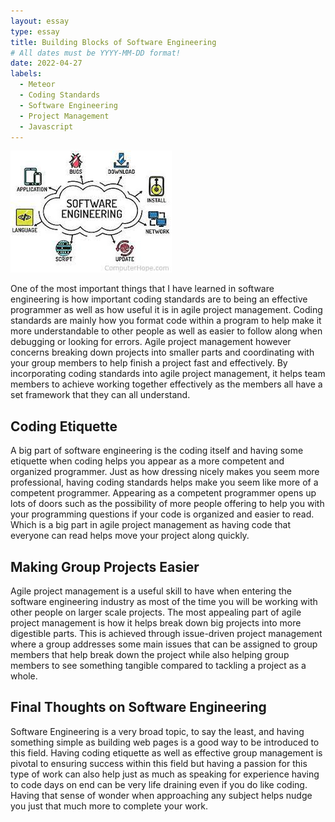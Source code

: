```yaml
---
layout: essay
type: essay
title: Building Blocks of Software Engineering
# All dates must be YYYY-MM-DD format!
date: 2022-04-27
labels:
  - Meteor
  - Coding Standards
  - Software Engineering
  - Project Management
  - Javascript
---
```


<img class="ui tiny right spaced image" src="../images/project.jpeg">

One of the most important things that I have learned in software engineering is how important coding standards are to being an effective programmer as well as how useful it is in agile project management. Coding standards are mainly how you format code within a program to help make it more understandable to other people as well as easier to follow along when debugging or looking for errors. Agile project management however concerns breaking down projects into smaller parts and coordinating with your group members to help finish a project fast and effectively. By incorporating coding standards into agile project management, it helps team members to achieve working together effectively as the members all have a set framework that they can all understand.

## Coding Etiquette

A big part of software engineering is the coding itself and having some etiquette when coding helps you appear as a more competent and organized programmer. Just as how dressing nicely makes you seem more professional, having coding standards helps make you seem like more of a competent programmer. Appearing as a competent programmer opens up lots of doors such as the possibility of more people offering to help you with your programming questions if your code is organized and easier to read. Which is a big part in agile project management as having code that everyone can read helps move your project along quickly.

## Making Group Projects Easier

Agile project management is a useful skill to have when entering the software engineering industry as most of the time you will be working with other people on larger scale projects. The most appealing part of agile project management is how it helps break down big projects into more digestible parts. This is achieved through issue-driven project management where a group addresses some main issues that can be assigned to group members that help break down the project while also helping group members to see something tangible compared to tackling a project as a whole. 

## Final Thoughts on Software Engineering

Software Engineering is a very broad topic, to say the least, and having something simple as building web pages is a good way to be introduced to this field. Having coding etiquette as well as effective group management is pivotal to ensuring success within this field but having a passion for this type of work can also help just as much as speaking for experience having to code days on end can be very life draining even if you do like coding. Having that sense of wonder when approaching any subject helps nudge you just that much more to complete your work.

